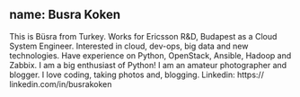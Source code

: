 name: Busra Koken
---
This is Büsra from Turkey. Works for Ericsson R&D, Budapest as a Cloud System Engineer. Interested in cloud, dev-ops, big data and new technologies. Have experience on Python, OpenStack, Ansible, Hadoop and Zabbix. I am a big enthusiast of Python! I am an amateur photographer and blogger. I love
coding, taking photos and, blogging.
Linkedin: https:// linkedin.com/in/busrakoken